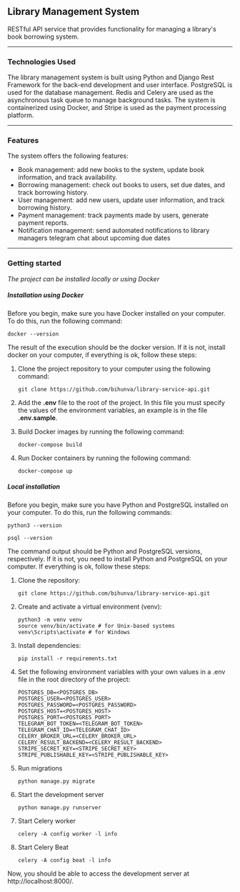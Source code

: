 ## Library Management System

<p>RESTful API service that provides functionality for managing a library's book borrowing system.</p>

___

### Technologies Used

<p>The library management system is built using Python and Django Rest Framework for the back-end development and user interface. PostgreSQL is used for the database management. Redis and Celery are used as the asynchronous task queue to manage background tasks. The system is containerized using Docker, and Stripe is used as the payment processing platform.</p>

___

### Features

The system offers the following features:
<ul>
<li>Book management: add new books to the system, update book information, and track availability.</li>
<li>Borrowing management: check out books to users, set due dates, and track borrowing history.</li>
<li>User management: add new users, update user information, and track borrowing history.</li>
<li>Payment management: track payments made by users, generate payment reports.</li>
<li>Notification management: send automated notifications to library managers telegram chat about upcoming due dates</li>
</ul>

___

### Getting started

<p><i>The project can be installed locally or using Docker</i></p>

##### Installation using Docker

<p>Before you begin, make sure you have Docker installed on your computer. To do this, run the following command:</p>

```shell
docker --version
```

<p>The result of the execution should be the docker version. If it is not, install docker on your computer, if everything is ok, follow these steps:</p>

1. Clone the project repository to your computer using the following command:
    ```shell
    git clone https://github.com/bihunva/library-service-api.git
    ```

2. Add the <strong>.env</strong> file to the root of the project. In this file you must specify the values of the
   environment variables, an example is in the file <strong>.env.sample</strong>.


3. Build Docker images by running the following command:
   ```shell
   docker-compose build
   ```

4. Run Docker containers by running the following command:
   ```shell
   docker-compose up
   ```

##### Local installation

<p>Before you begin, make sure you have Python and PostgreSQL installed on your computer. To do this, run the following commands:</p>

```shell
python3 --version
```

```shell
psql --version 
```

<p>The command output should be Python and PostgreSQL versions, respectively. If it is not, you need to install Python and PostgreSQL on your computer. If everything is ok, follow these steps:</p>

1. Clone the repository:
    ```shell
    git clone https://github.com/bihunva/library-service-api.git
    ```

2. Create and activate a virtual environment (venv):
    ```shell
    python3 -m venv venv
    source venv/bin/activate # for Unix-based systems
    venv\Scripts\activate # for Windows
    ```

3. Install dependencies:
    ```shell
    pip install -r requirements.txt
    ```

4. Set the following environment variables with your own values in a .env file in the root directory of the project:

   ```
   POSTGRES_DB=<POSTGRES_DB>
   POSTGRES_USER=<POSTGRES_USER>
   POSTGRES_PASSWORD=<POSTGRES_PASSWORD>
   POSTGRES_HOST=<POSTGRES_HOST>
   POSTGRES_PORT=<POSTGRES_PORT>
   TELEGRAM_BOT_TOKEN=<TELEGRAM_BOT_TOKEN>
   TELEGRAM_CHAT_ID=<TELEGRAM_CHAT_ID>
   CELERY_BROKER_URL=<CELERY_BROKER_URL>
   CELERY_RESULT_BACKEND=<CELERY_RESULT_BACKEND>
   STRIPE_SECRET_KEY=<STRIPE_SECRET_KEY>
   STRIPE_PUBLISHABLE_KEY=<STRIPE_PUBLISHABLE_KEY>
   ```

5. Run migrations
    ```shell
   python manage.py migrate
    ```

6. Start the development server
    ```shell
    python manage.py runserver
    ```

7. Start Celery worker
    ```shell
    celery -A config worker -l info
    ```

8. Start Celery Beat
    ```shell
    celery -A config beat -l info
    ```

Now, you should be able to access the development server at http://localhost:8000/.
